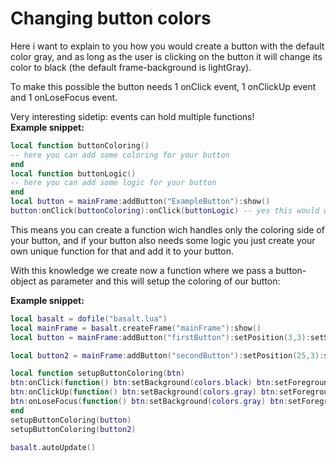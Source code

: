 # Changing button colors

Here i want to explain to you how you would create a button with the default color gray, and as long as the user is clicking on the button it will change its color to black (the default frame-background is lightGray).

To make this possible the button needs 1 onClick event, 1 onClickUp event and 1 onLoseFocus event.

Very interesting sidetip: events can hold multiple functions!<br>
**Example snippet:**
````lua
local function buttonColoring()
-- here you can add some coloring for your button
end
local function buttonLogic()
-- here you can add some logic for your button
end
local button = mainFrame:addButton("ExampleButton"):show()
button:onClick(buttonColoring):onClick(buttonLogic) -- yes this would work, if not its a bug!
````

This means you can create a function wich handles only the coloring side of your button, and if your button also needs some logic you just create your own unique function for that and add it to your button.

With this knowledge we create now a function where we pass a button-object as parameter and this will setup the coloring of our button:

**Example snippet:**
````lua
local basalt = dofile("basalt.lua")
local mainFrame = basalt.createFrame("mainFrame"):show()
local button = mainFrame:addButton("firstButton"):setPosition(3,3):setSize(12,3):setText("Click me"):setBackground(colors.gray):setForeground(colors.black):show()

local button2 = mainFrame:addButton("secondButton"):setPosition(25,3):setSize(16,3):setText("Another Btn"):setBackground(colors.gray):setForeground(colors.black):show()

local function setupButtonColoring(btn)
btn:onClick(function() btn:setBackground(colors.black) btn:setForeground(colors.lightGray) end)
btn:onClickUp(function() btn:setBackground(colors.gray) btn:setForeground(colors.black) end)
btn:onLoseFocus(function() btn:setBackground(colors.gray) btn:setForeground(colors.black) end)
end
setupButtonColoring(button)
setupButtonColoring(button2)

basalt.autoUpdate()
````